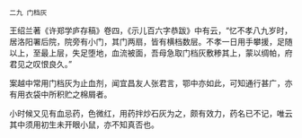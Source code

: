     二九 门档灰 

   王绍兰著《许郑学庐存稿》卷四，《示儿百六字恭跋》中有云，“忆不孝八九岁时，居洛阳署后院，院旁有小门，其门两扇，皆有横档数层。不孝一日用手攀援，足随以上，至最上层，失足堕地，血流被面，吾母急取门档灰敷糁其上，蒙以绸帕，府君见之叹恨良久。”

   案越中常用门档灰为止血剂，闻宜昌友人张君言，鄂中亦如此，可知通行甚广，亦有用衣袋中所积贮之棉屑者。

   小时候又见有血忌药，色微红，用药拌炒石灰为之，颇有效力，药名已不记，唯云其中须用初生未开眼小鼠，亦不知真否也。

